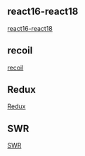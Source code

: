 ## react16-react18 
[react16-react18](react16-react18/10.懒加载.html/) 
## recoil 
[recoil](recoil/01.入门.html/) 
## Redux 
[Redux](Redux/01.简介.html/) 
## SWR 
[SWR](SWR/00.简介.html/) 
